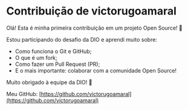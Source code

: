 # Contribuição de victorugoamaral

Olá! Esta é minha primeira contribuição em um projeto Open Source! 🚀

Estou participando do desafio da DIO e aprendi muito sobre:
- Como funciona o Git e GitHub;
- O que é um fork;
- Como fazer um Pull Request (PR);
- E o mais importante: colaborar com a comunidade Open Source!

Muito obrigado à equipe da DIO! 💜

Meu GitHub: [https://github.com/victorugoamaral](https://github.com/victorugoamaral)
